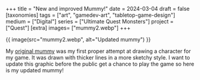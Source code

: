 +++
title = "New and improved Mummy!"
date = 2024-03-04
draft =  false
[taxonomies]
tags = ["art", "gamedev-art", "tabletop-game-design"]
medium = ["Digital"]
series = ["Ultimate Quest Monsters"]
project = ["Quest"]
[extra]
images= ["mummy2.webp"]
+++

{{ image(src="mummy2.webp", alt="Updated mummy") }}

My [original mummy](/gallery/mummy/) was my first proper attempt at drawing a character for my game. It was drawn with thicker lines in a more sketchy style. I want to update this graphic before the public get a chance to play the game so here is my updated mummy!
